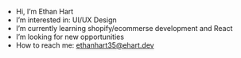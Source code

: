 - Hi, I’m Ethan Hart
- I’m interested in: UI/UX Design
- I’m currently learning shopify/ecommerse development and React
- I’m looking for new opportunities 
- How to reach me: ethanhart35@ehart.dev

<!---
ethanhart35/ethanhart35 is a ✨ special ✨ repository because its `README.md` (this file) appears on your GitHub profile.
You can click the Preview link to take a look at your changes.
--->
